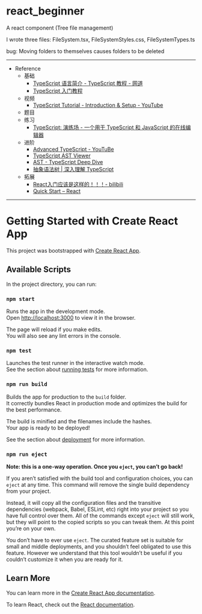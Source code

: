 # react_beginner

A react component (Tree file management)

I wrote three files: FileSystem.tsx, FileSystemStyles.css, FileSystemTypes.ts

bug: Moving folders to themselves causes folders to be deleted

---

- Reference
	- 基础
		- [TypeScript 语言简介 - TypeScript 教程 - 网道](https://wangdoc.com/typescript/intro)
		- [TypeScript 入门教程](https://ts.xcatliu.com/)
	- 视频
		- [TypeScript Tutorial - Introduction & Setup - YouTube](https://www.youtube.com/watch?v=2pZmKW9-I_k&list=PL4cUxeGkcC9gUgr39Q_yD6v-bSyMwKPUI)
	- 题目
	- 练习
		- [TypeScript: 演练场 - 一个用于 TypeScript 和 JavaScript 的在线编辑器](https://www.typescriptlang.org/zh/play)
	- 进阶
		- [Advanced TypeScript - YouTuBe](https://youtube.com/playlist?list=PLIvujZeVDLMx040-j1W4WFs1BxuTGdI_b)
		- [TypeScript AST Viewer](https://ts-ast-viewer.com/#)
		- [AST - TypeScript Deep Dive](https://basarat.gitbook.io/typescript/overview/ast)
		- [抽象语法树 | 深入理解 TypeScript](https://jkchao.github.io/typescript-book-chinese/compiler/ast.html)
	- 拓展
		- [React入门应该是这样的！！！- bilibili](https://www.bilibili.com/video/BV1be411w7iF/)
		- [Quick Start – React](https://react.dev/learn)

---

# Getting Started with Create React App

This project was bootstrapped with [Create React App](https://github.com/facebook/create-react-app).

## Available Scripts

In the project directory, you can run:

### `npm start`

Runs the app in the development mode.\
Open [http://localhost:3000](http://localhost:3000) to view it in the browser.

The page will reload if you make edits.\
You will also see any lint errors in the console.

### `npm test`

Launches the test runner in the interactive watch mode.\
See the section about [running tests](https://facebook.github.io/create-react-app/docs/running-tests) for more information.

### `npm run build`

Builds the app for production to the `build` folder.\
It correctly bundles React in production mode and optimizes the build for the best performance.

The build is minified and the filenames include the hashes.\
Your app is ready to be deployed!

See the section about [deployment](https://facebook.github.io/create-react-app/docs/deployment) for more information.

### `npm run eject`

**Note: this is a one-way operation. Once you `eject`, you can’t go back!**

If you aren’t satisfied with the build tool and configuration choices, you can `eject` at any time. This command will remove the single build dependency from your project.

Instead, it will copy all the configuration files and the transitive dependencies (webpack, Babel, ESLint, etc) right into your project so you have full control over them. All of the commands except `eject` will still work, but they will point to the copied scripts so you can tweak them. At this point you’re on your own.

You don’t have to ever use `eject`. The curated feature set is suitable for small and middle deployments, and you shouldn’t feel obligated to use this feature. However we understand that this tool wouldn’t be useful if you couldn’t customize it when you are ready for it.

## Learn More

You can learn more in the [Create React App documentation](https://facebook.github.io/create-react-app/docs/getting-started).

To learn React, check out the [React documentation](https://reactjs.org/).
